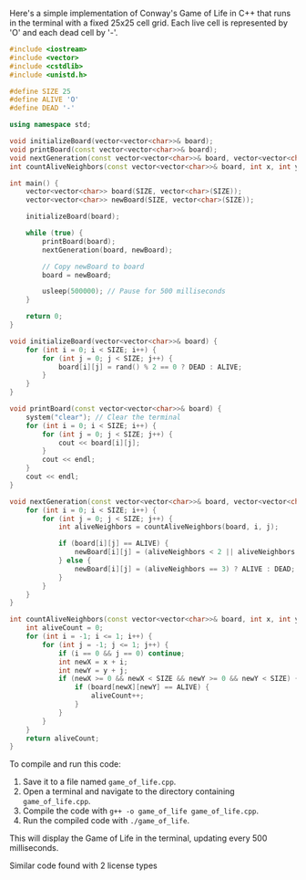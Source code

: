 Here's a simple implementation of Conway's Game of Life in C++ that runs in the terminal with a fixed 25x25 cell grid. Each live cell is represented by 'O' and each dead cell by '-'.

```cpp
#include <iostream>
#include <vector>
#include <cstdlib>
#include <unistd.h>

#define SIZE 25
#define ALIVE 'O'
#define DEAD '-'

using namespace std;

void initializeBoard(vector<vector<char>>& board);
void printBoard(const vector<vector<char>>& board);
void nextGeneration(const vector<vector<char>>& board, vector<vector<char>>& newBoard);
int countAliveNeighbors(const vector<vector<char>>& board, int x, int y);

int main() {
    vector<vector<char>> board(SIZE, vector<char>(SIZE));
    vector<vector<char>> newBoard(SIZE, vector<char>(SIZE));

    initializeBoard(board);

    while (true) {
        printBoard(board);
        nextGeneration(board, newBoard);

        // Copy newBoard to board
        board = newBoard;

        usleep(500000); // Pause for 500 milliseconds
    }

    return 0;
}

void initializeBoard(vector<vector<char>>& board) {
    for (int i = 0; i < SIZE; i++) {
        for (int j = 0; j < SIZE; j++) {
            board[i][j] = rand() % 2 == 0 ? DEAD : ALIVE;
        }
    }
}

void printBoard(const vector<vector<char>>& board) {
    system("clear"); // Clear the terminal
    for (int i = 0; i < SIZE; i++) {
        for (int j = 0; j < SIZE; j++) {
            cout << board[i][j];
        }
        cout << endl;
    }
    cout << endl;
}

void nextGeneration(const vector<vector<char>>& board, vector<vector<char>>& newBoard) {
    for (int i = 0; i < SIZE; i++) {
        for (int j = 0; j < SIZE; j++) {
            int aliveNeighbors = countAliveNeighbors(board, i, j);

            if (board[i][j] == ALIVE) {
                newBoard[i][j] = (aliveNeighbors < 2 || aliveNeighbors > 3) ? DEAD : ALIVE;
            } else {
                newBoard[i][j] = (aliveNeighbors == 3) ? ALIVE : DEAD;
            }
        }
    }
}

int countAliveNeighbors(const vector<vector<char>>& board, int x, int y) {
    int aliveCount = 0;
    for (int i = -1; i <= 1; i++) {
        for (int j = -1; j <= 1; j++) {
            if (i == 0 && j == 0) continue;
            int newX = x + i;
            int newY = y + j;
            if (newX >= 0 && newX < SIZE && newY >= 0 && newY < SIZE) {
                if (board[newX][newY] == ALIVE) {
                    aliveCount++;
                }
            }
        }
    }
    return aliveCount;
}
```

To compile and run this code:

1. Save it to a file named `game_of_life.cpp`.
2. Open a terminal and navigate to the directory containing `game_of_life.cpp`.
3. Compile the code with `g++ -o game_of_life game_of_life.cpp`.
4. Run the compiled code with `./game_of_life`.

This will display the Game of Life in the terminal, updating every 500 milliseconds.

Similar code found with 2 license types